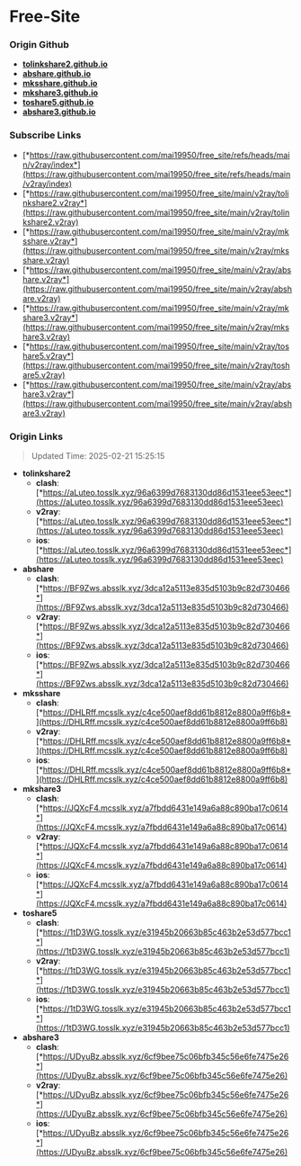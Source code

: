 # Free-Site

### Origin Github

- [**tolinkshare2.github.io**](https://github.com/tolinkshare2/tolinkshare2.github.io)
- [**abshare.github.io**](https://github.com/abshare/abshare.github.io)
- [**mksshare.github.io**](https://github.com/mksshare/mksshare.github.io)
- [**mkshare3.github.io**](https://github.com/mkshare3/mkshare3.github.io)
- [**toshare5.github.io**](https://github.com/toshare5/toshare5.github.io)
- [**abshare3.github.io**](https://github.com/abshare3/abshare3.github.io)

### Subscribe Links

- [*https://raw.githubusercontent.com/mai19950/free_site/refs/heads/main/v2ray/index*](https://raw.githubusercontent.com/mai19950/free_site/refs/heads/main/v2ray/index)
- [*https://raw.githubusercontent.com/mai19950/free_site/main/v2ray/tolinkshare2.v2ray*](https://raw.githubusercontent.com/mai19950/free_site/main/v2ray/tolinkshare2.v2ray)
- [*https://raw.githubusercontent.com/mai19950/free_site/main/v2ray/mksshare.v2ray*](https://raw.githubusercontent.com/mai19950/free_site/main/v2ray/mksshare.v2ray)
- [*https://raw.githubusercontent.com/mai19950/free_site/main/v2ray/abshare.v2ray*](https://raw.githubusercontent.com/mai19950/free_site/main/v2ray/abshare.v2ray)
- [*https://raw.githubusercontent.com/mai19950/free_site/main/v2ray/mkshare3.v2ray*](https://raw.githubusercontent.com/mai19950/free_site/main/v2ray/mkshare3.v2ray)
- [*https://raw.githubusercontent.com/mai19950/free_site/main/v2ray/toshare5.v2ray*](https://raw.githubusercontent.com/mai19950/free_site/main/v2ray/toshare5.v2ray)
- [*https://raw.githubusercontent.com/mai19950/free_site/main/v2ray/abshare3.v2ray*](https://raw.githubusercontent.com/mai19950/free_site/main/v2ray/abshare3.v2ray)

### Origin Links

> Updated Time: 2025-02-21 15:25:15

- **tolinkshare2**
  - **clash**: [*https://aLuteo.tosslk.xyz/96a6399d7683130dd86d1531eee53eec*](https://aLuteo.tosslk.xyz/96a6399d7683130dd86d1531eee53eec)
  - **v2ray**: [*https://aLuteo.tosslk.xyz/96a6399d7683130dd86d1531eee53eec*](https://aLuteo.tosslk.xyz/96a6399d7683130dd86d1531eee53eec)
  - **ios**: [*https://aLuteo.tosslk.xyz/96a6399d7683130dd86d1531eee53eec*](https://aLuteo.tosslk.xyz/96a6399d7683130dd86d1531eee53eec)
- **abshare**
  - **clash**: [*https://BF9Zws.absslk.xyz/3dca12a5113e835d5103b9c82d730466*](https://BF9Zws.absslk.xyz/3dca12a5113e835d5103b9c82d730466)
  - **v2ray**: [*https://BF9Zws.absslk.xyz/3dca12a5113e835d5103b9c82d730466*](https://BF9Zws.absslk.xyz/3dca12a5113e835d5103b9c82d730466)
  - **ios**: [*https://BF9Zws.absslk.xyz/3dca12a5113e835d5103b9c82d730466*](https://BF9Zws.absslk.xyz/3dca12a5113e835d5103b9c82d730466)
- **mksshare**
  - **clash**: [*https://DHLRff.mcsslk.xyz/c4ce500aef8dd61b8812e8800a9ff6b8*](https://DHLRff.mcsslk.xyz/c4ce500aef8dd61b8812e8800a9ff6b8)
  - **v2ray**: [*https://DHLRff.mcsslk.xyz/c4ce500aef8dd61b8812e8800a9ff6b8*](https://DHLRff.mcsslk.xyz/c4ce500aef8dd61b8812e8800a9ff6b8)
  - **ios**: [*https://DHLRff.mcsslk.xyz/c4ce500aef8dd61b8812e8800a9ff6b8*](https://DHLRff.mcsslk.xyz/c4ce500aef8dd61b8812e8800a9ff6b8)
- **mkshare3**
  - **clash**: [*https://JQXcF4.mcsslk.xyz/a7fbdd6431e149a6a88c890ba17c0614*](https://JQXcF4.mcsslk.xyz/a7fbdd6431e149a6a88c890ba17c0614)
  - **v2ray**: [*https://JQXcF4.mcsslk.xyz/a7fbdd6431e149a6a88c890ba17c0614*](https://JQXcF4.mcsslk.xyz/a7fbdd6431e149a6a88c890ba17c0614)
  - **ios**: [*https://JQXcF4.mcsslk.xyz/a7fbdd6431e149a6a88c890ba17c0614*](https://JQXcF4.mcsslk.xyz/a7fbdd6431e149a6a88c890ba17c0614)
- **toshare5**
  - **clash**: [*https://1tD3WG.tosslk.xyz/e31945b20663b85c463b2e53d577bcc1*](https://1tD3WG.tosslk.xyz/e31945b20663b85c463b2e53d577bcc1)
  - **v2ray**: [*https://1tD3WG.tosslk.xyz/e31945b20663b85c463b2e53d577bcc1*](https://1tD3WG.tosslk.xyz/e31945b20663b85c463b2e53d577bcc1)
  - **ios**: [*https://1tD3WG.tosslk.xyz/e31945b20663b85c463b2e53d577bcc1*](https://1tD3WG.tosslk.xyz/e31945b20663b85c463b2e53d577bcc1)
- **abshare3**
  - **clash**: [*https://UDyuBz.absslk.xyz/6cf9bee75c06bfb345c56e6fe7475e26*](https://UDyuBz.absslk.xyz/6cf9bee75c06bfb345c56e6fe7475e26)
  - **v2ray**: [*https://UDyuBz.absslk.xyz/6cf9bee75c06bfb345c56e6fe7475e26*](https://UDyuBz.absslk.xyz/6cf9bee75c06bfb345c56e6fe7475e26)
  - **ios**: [*https://UDyuBz.absslk.xyz/6cf9bee75c06bfb345c56e6fe7475e26*](https://UDyuBz.absslk.xyz/6cf9bee75c06bfb345c56e6fe7475e26)
